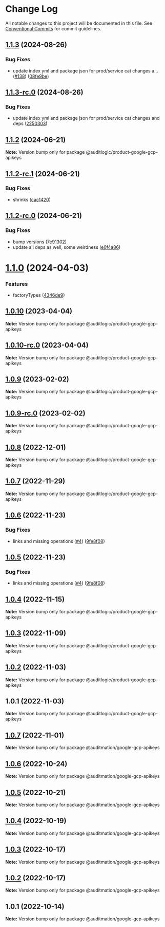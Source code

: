 # Change Log

All notable changes to this project will be documented in this file.
See [Conventional Commits](https://conventionalcommits.org) for commit guidelines.

## [1.1.3](https://github.com/auditlogic/product/compare/@auditlogic/product-google-gcp-apikeys@1.1.2...@auditlogic/product-google-gcp-apikeys@1.1.3) (2024-08-26)


### Bug Fixes

* update index yml and package json for prod/service cat changes a… ([#138](https://github.com/auditlogic/product/issues/138)) ([08fe9be](https://github.com/auditlogic/product/commit/08fe9beb1c8457462a19bc69caa02e6212d97e1a))





## [1.1.3-rc.0](https://github.com/auditlogic/product/compare/@auditlogic/product-google-gcp-apikeys@1.1.2...@auditlogic/product-google-gcp-apikeys@1.1.3-rc.0) (2024-08-26)


### Bug Fixes

* update index yml and package json for prod/service cat changes and deps ([2250303](https://github.com/auditlogic/product/commit/225030363a363608240135b7ebed386b28f01e4b))





## [1.1.2](https://github.com/auditlogic/product/compare/@auditlogic/product-google-gcp-apikeys@1.1.2-rc.1...@auditlogic/product-google-gcp-apikeys@1.1.2) (2024-06-21)

**Note:** Version bump only for package @auditlogic/product-google-gcp-apikeys





## [1.1.2-rc.1](https://github.com/auditlogic/product/compare/@auditlogic/product-google-gcp-apikeys@1.1.2-rc.0...@auditlogic/product-google-gcp-apikeys@1.1.2-rc.1) (2024-06-21)


### Bug Fixes

* shrinks ([cac1420](https://github.com/auditlogic/product/commit/cac14200fefcd8183ab69fe89a47bd3f70f563e9))





## [1.1.2-rc.0](https://github.com/auditlogic/product/compare/@auditlogic/product-google-gcp-apikeys@1.1.0...@auditlogic/product-google-gcp-apikeys@1.1.2-rc.0) (2024-06-21)


### Bug Fixes

* bump versions ([7e91302](https://github.com/auditlogic/product/commit/7e913023b8b312150ed7762c32fbbe616be71de5))
* update all deps as well, some weirdness ([e0f4a86](https://github.com/auditlogic/product/commit/e0f4a864714e2d3de6bbf3da014d5312fe53be2f))





# [1.1.0](https://github.com/auditlogic/product/compare/@auditlogic/product-google-gcp-apikeys@1.0.10...@auditlogic/product-google-gcp-apikeys@1.1.0) (2024-04-03)


### Features

* factoryTypes ([4346de9](https://github.com/auditlogic/product/commit/4346de92693aee892fccf725338ffc7b80ab182b))





## [1.0.10](https://github.com/auditlogic/product/compare/@auditlogic/product-google-gcp-apikeys@1.0.9...@auditlogic/product-google-gcp-apikeys@1.0.10) (2023-04-04)

**Note:** Version bump only for package @auditlogic/product-google-gcp-apikeys





## [1.0.10-rc.0](https://github.com/auditlogic/product/compare/@auditlogic/product-google-gcp-apikeys@1.0.9...@auditlogic/product-google-gcp-apikeys@1.0.10-rc.0) (2023-04-04)

**Note:** Version bump only for package @auditlogic/product-google-gcp-apikeys





## [1.0.9](https://github.com/auditlogic/product/compare/@auditlogic/product-google-gcp-apikeys@1.0.8...@auditlogic/product-google-gcp-apikeys@1.0.9) (2023-02-02)

**Note:** Version bump only for package @auditlogic/product-google-gcp-apikeys





## [1.0.9-rc.0](https://github.com/auditlogic/product/compare/@auditlogic/product-google-gcp-apikeys@1.0.8...@auditlogic/product-google-gcp-apikeys@1.0.9-rc.0) (2023-02-02)

**Note:** Version bump only for package @auditlogic/product-google-gcp-apikeys





## [1.0.8](https://github.com/auditlogic/product/compare/@auditlogic/product-google-gcp-apikeys@1.0.7...@auditlogic/product-google-gcp-apikeys@1.0.8) (2022-12-01)

**Note:** Version bump only for package @auditlogic/product-google-gcp-apikeys





## [1.0.7](https://github.com/auditlogic/product/compare/@auditlogic/product-google-gcp-apikeys@1.0.6...@auditlogic/product-google-gcp-apikeys@1.0.7) (2022-11-29)

**Note:** Version bump only for package @auditlogic/product-google-gcp-apikeys





## [1.0.6](https://github.com/auditlogic/product/compare/@auditlogic/product-google-gcp-apikeys@1.0.4...@auditlogic/product-google-gcp-apikeys@1.0.6) (2022-11-23)


### Bug Fixes

* links and missing operations ([#4](https://github.com/auditlogic/product/issues/4)) ([9fe8f08](https://github.com/auditlogic/product/commit/9fe8f08fe7c57fdb79f991ac35bd6ac2e7dcad38))





## [1.0.5](https://github.com/auditlogic/product/compare/@auditlogic/product-google-gcp-apikeys@1.0.4...@auditlogic/product-google-gcp-apikeys@1.0.5) (2022-11-23)


### Bug Fixes

* links and missing operations ([#4](https://github.com/auditlogic/product/issues/4)) ([9fe8f08](https://github.com/auditlogic/product/commit/9fe8f08fe7c57fdb79f991ac35bd6ac2e7dcad38))





## [1.0.4](https://github.com/auditlogic/product/compare/@auditlogic/product-google-gcp-apikeys@1.0.3...@auditlogic/product-google-gcp-apikeys@1.0.4) (2022-11-15)

**Note:** Version bump only for package @auditlogic/product-google-gcp-apikeys





## [1.0.3](https://github.com/auditlogic/product/compare/@auditlogic/product-google-gcp-apikeys@1.0.2...@auditlogic/product-google-gcp-apikeys@1.0.3) (2022-11-09)

**Note:** Version bump only for package @auditlogic/product-google-gcp-apikeys





## [1.0.2](https://github.com/auditlogic/product/compare/@auditlogic/product-google-gcp-apikeys@1.0.1...@auditlogic/product-google-gcp-apikeys@1.0.2) (2022-11-03)

**Note:** Version bump only for package @auditlogic/product-google-gcp-apikeys





## 1.0.1 (2022-11-03)

**Note:** Version bump only for package @auditlogic/product-google-gcp-apikeys





## [1.0.7](https://github.com/auditmation/store-content/compare/@auditmation/google-gcp-apikeys@1.0.6...@auditmation/google-gcp-apikeys@1.0.7) (2022-11-01)

**Note:** Version bump only for package @auditmation/google-gcp-apikeys





## [1.0.6](https://github.com/auditmation/store-content/compare/@auditmation/google-gcp-apikeys@1.0.5...@auditmation/google-gcp-apikeys@1.0.6) (2022-10-24)

**Note:** Version bump only for package @auditmation/google-gcp-apikeys





## [1.0.5](https://github.com/auditmation/store-content/compare/@auditmation/google-gcp-apikeys@1.0.4...@auditmation/google-gcp-apikeys@1.0.5) (2022-10-21)

**Note:** Version bump only for package @auditmation/google-gcp-apikeys





## [1.0.4](https://github.com/auditmation/store-content/compare/@auditmation/google-gcp-apikeys@1.0.3...@auditmation/google-gcp-apikeys@1.0.4) (2022-10-19)

**Note:** Version bump only for package @auditmation/google-gcp-apikeys





## [1.0.3](https://github.com/auditmation/store-content/compare/@auditmation/google-gcp-apikeys@1.0.2...@auditmation/google-gcp-apikeys@1.0.3) (2022-10-17)

**Note:** Version bump only for package @auditmation/google-gcp-apikeys





## [1.0.2](https://github.com/auditmation/store-content/compare/@auditmation/google-gcp-apikeys@1.0.1...@auditmation/google-gcp-apikeys@1.0.2) (2022-10-17)

**Note:** Version bump only for package @auditmation/google-gcp-apikeys





## 1.0.1 (2022-10-14)

**Note:** Version bump only for package @auditmation/google-gcp-apikeys
